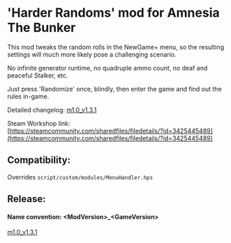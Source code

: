 # 'Harder Randoms' mod for Amnesia The Bunker

This mod tweaks the random rolls in the NewGame+ menu, so the resulting settings will much more likely pose a challenging scenario.

No infinite generator runtime, no quadruple ammo count, no deaf and peaceful Stalker, etc.

Just press 'Randomize' once, blindly, then enter the game and find out the rules in-game.

Detailed changelog: [m1.0_v1.3.1](doc/changelog_m1.0_v1.3.1.md)

Steam Workshop link: [https://steamcommunity.com/sharedfiles/filedetails/?id=3425445489](https://steamcommunity.com/sharedfiles/filedetails/?id=3425445489)

## Compatibility:
Overrides `script/custom/modules/MenuHandler.hps`

## Release:
#### Name convention: \<ModVersion\>_\<GameVersion\>

[m1.0_v1.3.1](https://github.com/pttoth/AmnesiaBunker_HarderRandoms/releases/tag/m1.0_v1.3.1)
